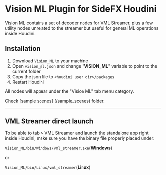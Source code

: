 # Vision ML Plugin for SideFX Houdini

Vision ML contains a set of decoder nodes for VML Streamer, plus a few utility nodes unrelated to the streamer but useful for general ML operations inside Houdini.

## Installation

1. Download `Vision_ML` to your machine
2. Open `vision_ml.json` and change "**VISION_ML**" variable to point to the current folder
3. Copy the json file to `<houdini user dir>/packages`
4. Restart Houdini

All nodes will appear under the "Vision ML" tab menu category.


Check [sample scenes] (/sample_scenes) folder.

---
## VML Streamer direct launch
To be able to tab > VML Streamer and launch the standalone app right inside Houdini, 
make sure you have the binary file properly placed under:

`Vision_ML/bin/Windows/vml_streamer.exe`(**Windows**)

or

`Vision_ML/bin/Linux/vml_streamer`(**Linux**)

